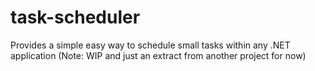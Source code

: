 # task-scheduler
Provides a simple easy way to schedule small tasks within any .NET application (Note: WIP and just an extract from another project for now)
